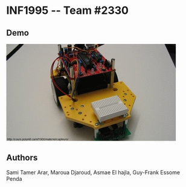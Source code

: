 INF1995 -- Team #2330
=====================
## Demo
![](project1.gif)

## Authors
Sami Tamer Arar,
Maroua Djaroud,
Asmae El hajla,
Guy-Frank Essome Penda
